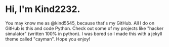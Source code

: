 # Hi, I'm Kind2232.
You may know me as @kind5545, because that's my GitHub.
All I do on GitHub is this and code Python.
Check out some of my projects like "hacker simulator" (written 100% in python).
I was bored so I made this with a jekyll theme called "cayman".
Hope you enjoy!
